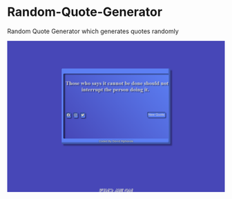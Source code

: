 # Random-Quote-Generator
Random Quote Generator which generates quotes randomly

<img src="/image/screenshot-random-quote-generator2.netlify.app-2022.11.27-23_28_24.png">
